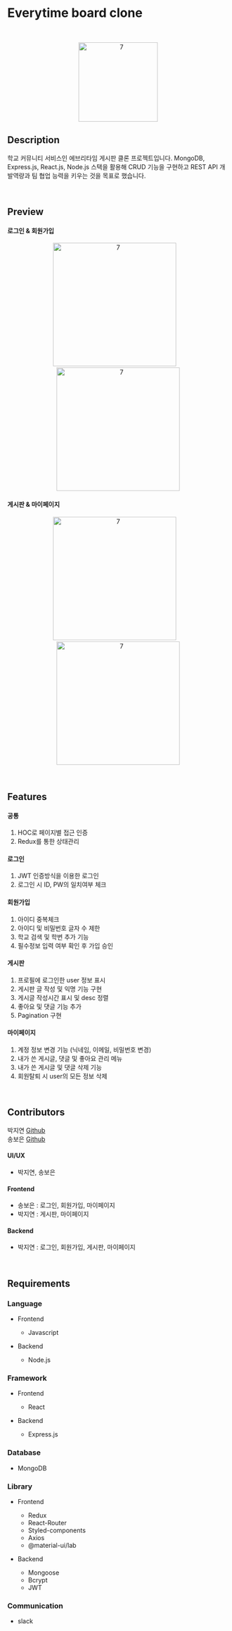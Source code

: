 # Everytime board clone
<br/>
<p align="center">
  <a href="https://everytime.kr/">
    <img width="180" alt="7" src="https://user-images.githubusercontent.com/71811780/108621851-815a2c00-7478-11eb-88f4-be10f3320809.png">
  </a>
</p>

## Description
학교 커뮤니티 서비스인 에브리타임 게시판 클론 프로젝트입니다. MongoDB, Express.js, React.js, Node.js 스택을 활용해 CRUD 기능을 구현하고 REST API 개발역량과 팀 협업 능력을 키우는 것을 목표로 했습니다.

<br/>

## Preview
#### 로그인 & 회원가입
<p align="center">
  <img width="280" alt="7" src="https://user-images.githubusercontent.com/71811780/108114998-e01c5000-70dc-11eb-97d2-de160f368d5a.gif">
  &nbsp;&nbsp;&nbsp;
  <img width="280" alt="7" src="https://user-images.githubusercontent.com/71811780/108112315-44d5ab80-70d9-11eb-8595-eda8af5d9d76.gif">
</p>

#### 게시판 & 마이페이지
<p align="center">
  <img width="280" alt="7" src="https://user-images.githubusercontent.com/71811780/108112312-43a47e80-70d9-11eb-8b93-b34216d96f22.gif">
  &nbsp;&nbsp;&nbsp;
  <img width="280" alt="7" src="https://user-images.githubusercontent.com/71811780/108112317-4606d880-70d9-11eb-939f-64ee09f484da.gif">
</p>

<br/>

## Features
#### 공통
1. HOC로 페이지별 접근 인증
2. Redux를 통한 상태관리

#### 로그인
1. JWT 인증방식을 이용한 로그인
2. 로그인 시 ID, PW의 일치여부 체크 

#### 회원가입
1. 아이디 중복체크
2. 아이디 및 비밀번호 글자 수 제한
3. 학교 검색 및 학번 추가 기능
4. 필수정보 입력 여부 확인 후 가입 승인

#### 게시판
1. 프로필에 로그인한 user 정보 표시
2. 게시판 글 작성 및 익명 기능 구현
3. 게시글 작성시간 표시 및 desc 정렬
4. 좋아요 및 댓글 기능 추가
5. Pagination 구현

#### 마이페이지
1. 계정 정보 변경 기능 (닉네임, 이메일, 비밀번호 변경)
2. 내가 쓴 게시글, 댓글 및 좋아요 관리 메뉴
3. 내가 쓴 게시글 및 댓글 삭제 기능
4. 회원탈퇴 시 user의 모든 정보 삭제

<br/>

## Contributors

박지연 [Github](https://github.com/gparkkii)<br/>
송보은 [Github](https://github.com/Boeun05)

#### UI/UX
- 박지연, 송보은 

#### Frontend
  - 송보은 : 로그인, 회원가입, 마이페이지
  - 박지연 : 게시판, 마이페이지
 
#### Backend
  - 박지연 : 로그인, 회원가입, 게시판, 마이페이지

<br/>

## Requirements

### Language
- Frontend
  - Javascript
  
- Backend
  - Node.js
  
### Framework
- Frontend
  - React
  
- Backend
  - Express.js
  
### Database
- MongoDB 

### Library
- Frontend
  - Redux
  - React-Router
  - Styled-components
  - Axios
  - @material-ui/lab

- Backend
  - Mongoose
  - Bcrypt
  - JWT

### Communication
- slack
